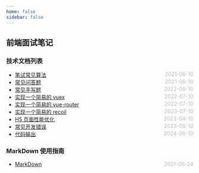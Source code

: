 ```yaml
---
home: false
sidebar: false
---
```


## 前端面试笔记

### 技术文档列表

- [笔试常见算法](./leetcode) <span style="color:#bbb; float:right">2021-06-10</span>
- [常见问答题](./answer-question) <span style="color:#bbb; float:right">2021-06-10</span>
- [常见手写题](./handle-write) <span style="color:#bbb; float:right">2022-06-10</span>
- [实现一个简易的 vuex](./vuex-demo) <span style="color:#bbb; float:right">2022-07-10</span>
- [实现一个简易的 vue-router](./vue-router) <span style="color:#bbb; float:right">2022-07-10</span>
- [实现一个简易的 recoil](./recoil-demo) <span style="color:#bbb; float:right">2023-07-10</span>
- [H5 页面性能优化](./h5-load-speed-optimize) <span style="color:#bbb; float:right">2023-04-10</span>
- [常见开发错误](./devError) <span style="color:#bbb; float:right">2023-06-10</span>
- [代码输出](./code-output) <span style="color:#bbb; float:right">2024-06-10</span>

### MarkDown 使用指南

- [MarkDown](../blog-daily/use-markdown) <span style="color:#bbb; float:right">2021-06-24</span>
